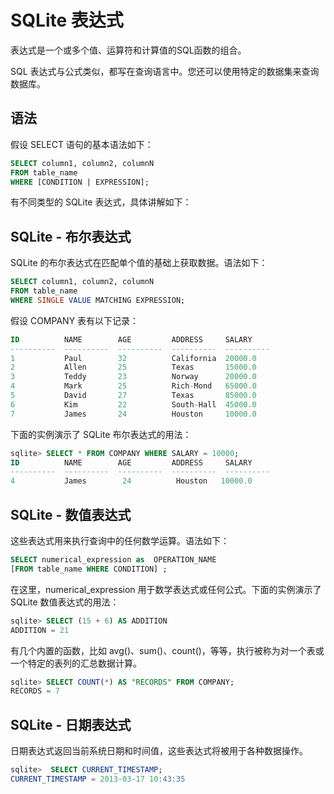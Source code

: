 # SQLite 表达式

表达式是一个或多个值、运算符和计算值的SQL函数的组合。

SQL 表达式与公式类似，都写在查询语言中。您还可以使用特定的数据集来查询数据库。

## 语法

假设 SELECT 语句的基本语法如下：

```sql
SELECT column1, column2, columnN 
FROM table_name 
WHERE [CONDITION | EXPRESSION];
```

有不同类型的 SQLite 表达式，具体讲解如下：

## SQLite - 布尔表达式

SQLite 的布尔表达式在匹配单个值的基础上获取数据。语法如下：

```sql
SELECT column1, column2, columnN 
FROM table_name 
WHERE SINGLE VALUE MATCHING EXPRESSION;
```

假设 COMPANY 表有以下记录：

```sql
ID          NAME        AGE         ADDRESS     SALARY
----------  ----------  ----------  ----------  ----------
1           Paul        32          California  20000.0
2           Allen       25          Texas       15000.0
3           Teddy       23          Norway      20000.0
4           Mark        25          Rich-Mond   65000.0
5           David       27          Texas       85000.0
6           Kim         22          South-Hall  45000.0
7           James       24          Houston     10000.0
```

下面的实例演示了 SQLite 布尔表达式的用法：

```sql
sqlite> SELECT * FROM COMPANY WHERE SALARY = 10000;
ID          NAME        AGE         ADDRESS     SALARY
----------  ----------  ----------  ----------  ----------
4           James        24          Houston   10000.0
```

## SQLite - 数值表达式

这些表达式用来执行查询中的任何数学运算。语法如下：

```sql
SELECT numerical_expression as  OPERATION_NAME
[FROM table_name WHERE CONDITION] ;
```

在这里，numerical\_expression 用于数学表达式或任何公式。下面的实例演示了 SQLite 数值表达式的用法：

```sql
sqlite> SELECT (15 + 6) AS ADDITION
ADDITION = 21
```

有几个内置的函数，比如 avg()、sum()、count()，等等，执行被称为对一个表或一个特定的表列的汇总数据计算。

```sql
sqlite> SELECT COUNT(*) AS "RECORDS" FROM COMPANY; 
RECORDS = 7
```

## SQLite - 日期表达式

日期表达式返回当前系统日期和时间值，这些表达式将被用于各种数据操作。

```sql
sqlite>  SELECT CURRENT_TIMESTAMP;
CURRENT_TIMESTAMP = 2013-03-17 10:43:35
```
